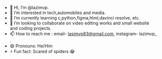 - 👋 Hi, I’m @lazimvp.
- 👀 I’m interested in tech,automobiles and media.
- 🌱 I’m currently learning c,python,figma,html,davinci resolve, etc.
- 💞️ I’m looking to collaborate on video editing works and small website and coding projects.
- 📫 How to reach me : email- lasimvp83@gmail.com, instagram- lazimvp_ .
- 😄 Pronouns: He/Him
- ⚡ Fun fact: Scared of spiders 😂

<!---
lazimvp/lazimvp is a ✨ special ✨ repository because its `README.md` (this file) appears on your GitHub profile.
You can click the Preview link to take a look at your changes.
--->
